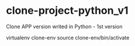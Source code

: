 # clone-project-python_v1
Clone APP version writed in Python - 1st version

virtualenv clone-env
source clone-env/bin/activate

